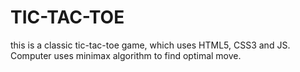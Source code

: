 # TIC-TAC-TOE
this is a classic tic-tac-toe game, which uses HTML5, CSS3 and JS.
Computer uses minimax algorithm to find optimal move.
